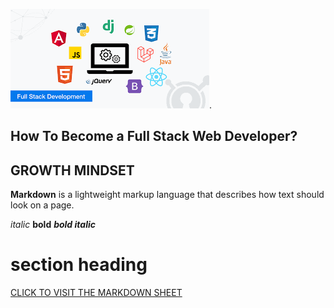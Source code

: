 ![full stack image](techedimage.png).


## How To Become a **Full Stack** Web Developer?

## GROWTH MINDSET





**Markdown** is a lightweight markup language that describes how text should look on a page.


*italic*
**bold**
***bold italic***

# section heading

[CLICK TO VISIT THE MARKDOWN SHEET]([https://nestacms.com/docs/creating-content/markdown-cheat-sheet](https://www.freecodecamp.org/news/markdown-cheatsheet/)https://www.freecodecamp.org/news/markdown-cheatsheet/)
